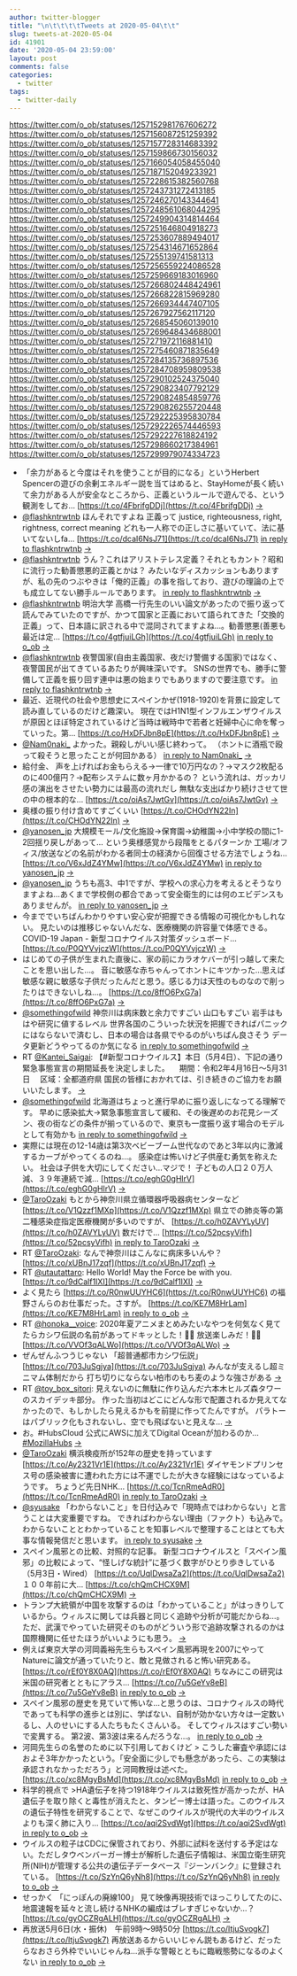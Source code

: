 ```yaml
---
author: twitter-blogger
title: "\n\t\t\t\tTweets at 2020-05-04\t\t"
slug: tweets-at-2020-05-04
id: 41901
date: '2020-05-04 23:59:00'
layout: post
comments: false
categories:
  - twitter
tags:
  - twitter-daily
---
```


https://twitter.com/o_ob/statuses/1257152981767606272 https://twitter.com/o_ob/statuses/1257156087251259392 https://twitter.com/o_ob/statuses/1257157728314683392 https://twitter.com/o_ob/statuses/1257159866730156032 https://twitter.com/o_ob/statuses/1257166054058455040 https://twitter.com/o_ob/statuses/1257187152049233921 https://twitter.com/o_ob/statuses/1257228615382560768 https://twitter.com/o_ob/statuses/1257243731272413185 https://twitter.com/o_ob/statuses/1257246270143344641 https://twitter.com/o_ob/statuses/1257248561068044295 https://twitter.com/o_ob/statuses/1257249904314814464 https://twitter.com/o_ob/statuses/1257251646804918273 https://twitter.com/o_ob/statuses/1257253607889494017 https://twitter.com/o_ob/statuses/1257254314671652864 https://twitter.com/o_ob/statuses/1257255139741581313 https://twitter.com/o_ob/statuses/1257256559224086528 https://twitter.com/o_ob/statuses/1257259669183016960 https://twitter.com/o_ob/statuses/1257266802448424961 https://twitter.com/o_ob/statuses/1257266822815969280 https://twitter.com/o_ob/statuses/1257266934447407105 https://twitter.com/o_ob/statuses/1257267927562117120 https://twitter.com/o_ob/statuses/1257268545060139010 https://twitter.com/o_ob/statuses/1257269648434688001 https://twitter.com/o_ob/statuses/1257271972116881410 https://twitter.com/o_ob/statuses/1257275460871835649 https://twitter.com/o_ob/statuses/1257284135736897536 https://twitter.com/o_ob/statuses/1257284708959809538 https://twitter.com/o_ob/statuses/1257290102524375040 https://twitter.com/o_ob/statuses/1257290823407792129 https://twitter.com/o_ob/statuses/1257290824854859776 https://twitter.com/o_ob/statuses/1257290826255720448 https://twitter.com/o_ob/statuses/1257292225395830784 https://twitter.com/o_ob/statuses/1257292226574446593 https://twitter.com/o_ob/statuses/1257292227618824192 https://twitter.com/o_ob/statuses/1257298660217384961 https://twitter.com/o_ob/statuses/1257299979074334723  

*   「余力があると今度はそれを使うことが目的になる」というHerbert Spencerの遊びの余剰エネルギー説を当てはめると、StayHomeが長く続いて余力がある人が安全なところから、正義というルールで遊んでる、という観測をしてお… [https://t.co/4FbrifgDDj](https://t.co/4FbrifgDDj) [->](https://twitter.com/o_ob/statuses/1257152981767606272)
*   [@flashkntrwtnb](https://twitter.com/flashkntrwtnb) ほんそれですよね 正義って justice, righteousness, right, rightness, correct meaning どれも一人称での正しさに基いていて、法に基いてないしfa… [https://t.co/dcaI6NsJ71](https://t.co/dcaI6NsJ71) [in reply to flashkntrwtnb](https://twitter.com/flashkntrwtnb/statuses/1257155171706040322) [->](https://twitter.com/o_ob/statuses/1257156087251259392)
*   [@flashkntrwtnb](https://twitter.com/flashkntrwtnb) うん？これはアリストテレス定義？それともカント？昭和に流行った勧善懲悪的正義とかは？ みたいなディスカッションもありますが、私の先のつぶやきは「俺的正義」の事を指しており、遊びの理論の上でも成立してない勝手ルールであります。 [in reply to flashkntrwtnb](https://twitter.com/flashkntrwtnb/statuses/1257156545944535042) [->](https://twitter.com/o_ob/statuses/1257157728314683392)
*   [@flashkntrwtnb](https://twitter.com/flashkntrwtnb) 明治大学 高橋一行先生のいい論文があったので振り返って読んでみていたのですが、かつて国家と正義において語られてきた「交換的正義」って、日本語に訳される中で混同されてますよね…。勧善懲悪(善悪も最近は定… [https://t.co/4gtfjuiLGh](https://t.co/4gtfjuiLGh) [in reply to o_ob](https://twitter.com/o_ob/statuses/1257157728314683392) [->](https://twitter.com/o_ob/statuses/1257159866730156032)
*   [@flashkntrwtnb](https://twitter.com/flashkntrwtnb) 夜警国家(自由主義国家、夜だけ警備する国家)ではなく、夜警国民が出てきているあたりが興味深いです。 SNSの世界でも、勝手に警備して正義を振り回す連中は悪の始まりでもありますので要注意です。 [in reply to flashkntrwtnb](https://twitter.com/flashkntrwtnb/statuses/1257161614710632449) [->](https://twitter.com/o_ob/statuses/1257166054058455040)
*   最近、近現代の社会や思想史にスペインかぜ(1918-1920)を背景に設定して読み直しているのだけど趣深い。 現在ではH1N1型インフルエンザウイルスが原因とほぼ特定されているけど当時は戦時中で若者と妊婦中心に命を奪っていった。第… [https://t.co/HxDFJbn8pE](https://t.co/HxDFJbn8pE) [->](https://twitter.com/o_ob/statuses/1257187152049233921)
*   [@Nam0naki_](https://twitter.com/Nam0naki_) よかった。親殺しがいい感じ終わって。 （ホントに酒瓶で殴って殺そうと思ったことが何回かある） [in reply to Nam0naki_](https://twitter.com/Nam0naki_/statuses/1257203441971036160) [->](https://twitter.com/o_ob/statuses/1257228615382560768)
*   給付金、 声を上げればお金もらえる→一律で10万円なの？→マスク2枚配るのに400億円？→配布システムに数ヶ月かかるの？ という流れは、ガッカリ感の演出をさせたい勢力には最高の流れだし 無駄な支出ばかり続けさせて世の中の根本的な… [https://t.co/oiAs7JwtGv](https://t.co/oiAs7JwtGv) [->](https://twitter.com/o_ob/statuses/1257243731272413185)
*   奥様の振り付け含めてすごくいい [https://t.co/CHOdYN22In](https://t.co/CHOdYN22In) [->](https://twitter.com/o_ob/statuses/1257246270143344641)
*   [@yanosen_jp](https://twitter.com/yanosen_jp) 大規模モール/文化施設→保育園→幼稚園→小中学校の間に1-2回揺り戻しがあって… という奥様感覚から段階をとるパターンか 工場/オフィス/放送などの名前がわかる者同士の経済から回復させる方法でしょうね… [https://t.co/V6xJdZ4YMw](https://t.co/V6xJdZ4YMw) [in reply to yanosen_jp](https://twitter.com/yanosen_jp/statuses/1257247134467846150) [->](https://twitter.com/o_ob/statuses/1257248561068044295)
*   [@yanosen_jp](https://twitter.com/yanosen_jp) うちも高3、中1ですが、学校への求心力を考えるとそうなりますよね…あくまで学校側の都合であって安全衛生的には何のエビデンスもありませんが。 [in reply to yanosen_jp](https://twitter.com/yanosen_jp/statuses/1257249204822368260) [->](https://twitter.com/o_ob/statuses/1257249904314814464)
*   今まででいちばんわかりやすい安心安が把握できる情報の可視化かもしれない。 見たいのは推移じゃないんだな、医療機関の許容量で体感できる。 COVID-19 Japan - 新型コロナウイルス対策ダッシュボード… [https://t.co/P0QYVvjczW](https://t.co/P0QYVvjczW) [->](https://twitter.com/o_ob/statuses/1257251646804918273)
*   はじめての子供が生まれた直後に、家の前にカラオケバーが引っ越して来たことを思い出した…。 音に敏感な赤ちゃんってホントにキツかった…思えば敏感な親に敏感な子供だったんだと思う。感じる力は天性のものなので削ったりはできないしね…。 [https://t.co/8ffO6PxG7a](https://t.co/8ffO6PxG7a) [->](https://twitter.com/o_ob/statuses/1257253607889494017)
*   [@somethingofwild](https://twitter.com/somethingofwild) 神奈川は病床数と余力ですごい 山口もすごい 岩手はもはや研究に値するレベル 世界各国のこういった状況を把握できればパニックにはならないで済むし、日本の場合は各県でやるのがいちばん良さそう データ更新どうやってるのか気になる [in reply to somethingofwild](https://twitter.com/somethingofwild/statuses/1257253112424718336) [->](https://twitter.com/o_ob/statuses/1257254314671652864)
*   RT [@Kantei_Saigai](https://twitter.com/Kantei_Saigai): 【#新型コロナウイルス】本日（5月4日）、下記の通り緊急事態宣言の期間延長を決定しました。 　期間：令和2年4月16日～5月31日 　区域：全都道府県 国民の皆様におかれては、引き続きのご協力をお願いいたします。 [->](https://twitter.com/o_ob/statuses/1257255139741581313)
*   [@somethingofwild](https://twitter.com/somethingofwild) 北海道はちょっと進行早めに振り返しになってる理解です。 早めに感染拡大→緊急事態宣言して緩和、その後遅めのお花見シーズン、夜の街などの条件が揃っているので、東京も一度振り返す場合のモデルとして有効かも [in reply to somethingofwild](https://twitter.com/somethingofwild/statuses/1257255374920417281) [->](https://twitter.com/o_ob/statuses/1257256559224086528)
*   実際には現在の12-14歳は第3次ベビーブーム世代なのであと3年以内に激減するカーブがやってくるのね…。 感染症は怖いけど子供産む勇気を称えたい。 社会は子供を大切にしてください…マジで！ 子どもの人口２０万人減、３９年連続で減… [https://t.co/eghG0gHlrV](https://t.co/eghG0gHlrV) [->](https://twitter.com/o_ob/statuses/1257259669183016960)
*   [@TaroOzaki](https://twitter.com/TaroOzaki) もとから神奈川県立循環器呼吸器病センターなど [https://t.co/V1Qzzf1MXp](https://t.co/V1Qzzf1MXp) 県立での肺炎等の第二種感染症指定医療機関が多いのですが、 [https://t.co/h0ZAVYLyUV](https://t.co/h0ZAVYLyUV) 数だけで… [https://t.co/52pcsyVifh](https://t.co/52pcsyVifh) [in reply to TaroOzaki](https://twitter.com/TaroOzaki/statuses/1257260802878271494) [->](https://twitter.com/o_ob/statuses/1257266802448424961)
*   RT [@TaroOzaki](https://twitter.com/TaroOzaki): なんで神奈川はこんなに病床多いんや？ [https://t.co/xUBnJ17zqf](https://t.co/xUBnJ17zqf) [->](https://twitter.com/o_ob/statuses/1257266822815969280)
*   RT [@utautattaro](https://twitter.com/utautattaro): Hello World! May the Force be with you. [https://t.co/9dCalf1IXI](https://t.co/9dCalf1IXI) [->](https://twitter.com/o_ob/statuses/1257266934447407105)
*   よく見たら [https://t.co/R0nwUUYHC6](https://t.co/R0nwUUYHC6) の福野さんらのお仕事だった。さすが。 [https://t.co/KE7M8HrLam](https://t.co/KE7M8HrLam) [in reply to o_ob](https://twitter.com/o_ob/statuses/1257251646804918273) [->](https://twitter.com/o_ob/statuses/1257267927562117120)
*   RT [@honoka__voice](https://twitter.com/honoka__voice): 2020年夏アニメまとめみたいなやつを何気なく見てたらカシワ伝説の名前があってドキッとした！🙈✨ 放送楽しみだ！🙂🙂 [https://t.co/VVOf3qALWo](https://t.co/VVOf3qALWo) [->](https://twitter.com/o_ob/statuses/1257268545060139010)
*   ぜんぜんふつうじゃない 「超普通都市カシワ伝説」 [https://t.co/703JuSgjya](https://t.co/703JuSgjya) みんなが支えるし超ミニマム体制だから 打ち切りにならない柏市のもち麦のような強さがある [->](https://twitter.com/o_ob/statuses/1257269648434688001)
*   RT [@toy_box_sitori](https://twitter.com/toy_box_sitori): 見えないのに無駄に作り込んだ六本木ヒルズ森タワーのスカイデッキ部分。 作った当初はどこにどんな形で配置されるか見えてなかったので、もしかしたら見えるかもを前提に作ってたんですが。 パラトーはパブリック化もされないし、空でも飛ばないと見えな… [->](https://twitter.com/o_ob/statuses/1257271972116881410)
*   お。#HubsCloud 公式にAWSに加えてDigital Oceanが加わるのか… [#MozillaHubs](https://twitter.com/search?q=%23MozillaHubs&src=hash) [->](https://twitter.com/o_ob/statuses/1257275460871835649)
*   [@TaroOzaki](https://twitter.com/TaroOzaki) 横浜検疫所が152年の歴史を持っています [https://t.co/Ay2321Vr1E](https://t.co/Ay2321Vr1E) ダイヤモンドプリンセス号の感染被害に遭われた方には不運でしたが大きな経験にはなっているようです。 ちょうど先日NHK… [https://t.co/TcnRmeAdR0](https://t.co/TcnRmeAdR0) [in reply to TaroOzaki](https://twitter.com/TaroOzaki/statuses/1257279859341946880) [->](https://twitter.com/o_ob/statuses/1257284135736897536)
*   [@syusake](https://twitter.com/syusake) 「わからないこと」を日付込みで「現時点ではわからない」と言うことは大変重要ですね。 できればわからない理由（ファクト）も込みで。 わからないこととわかっていることを知事レベルで整理することはとても大事な情報発信だと思います。 [in reply to syusake](https://twitter.com/syusake/statuses/1257284156301537281) [->](https://twitter.com/o_ob/statuses/1257284708959809538)
*   スペイン風邪との比較、対照的な記事。 新型コロナウイルスと「スペイン風邪」の比較によって、“怪しげな統計”に基づく数字がひとり歩きしている （5月3日・Wired） [https://t.co/UqlDwsaZa2](https://t.co/UqlDwsaZa2) １００年前に大… [https://t.co/chQmCHCX9M](https://t.co/chQmCHCX9M) [->](https://twitter.com/o_ob/statuses/1257290102524375040)
*   トランプ大統領が中国を攻撃するのは「わかっていること」がはっきりしているから。ウィルスに関しては兵器と同じく追跡や分析が可能だからね…。 ただ、武漢でやっていた研究そのものがどういう形で追跡攻撃されるのかは国際機関に任せたほうがいいようにも思う。 [->](https://twitter.com/o_ob/statuses/1257290823407792129)
*   例えば東京大学の河岡義裕先生らもスペイン風邪再現を2007にやってNatureに論文が通っていたりと、敵と見做されると怖い研究ある。 [https://t.co/rEf0Y8X0AQ](https://t.co/rEf0Y8X0AQ) ちなみにこの研究は米国の研究者とともにアラス… [https://t.co/7u5GeYv8eB](https://t.co/7u5GeYv8eB) [in reply to o_ob](https://twitter.com/o_ob/statuses/1257290823407792129) [->](https://twitter.com/o_ob/statuses/1257290824854859776)
*   スペイン風邪の歴史を見ていて怖いな…と思うのは、コロナウィルスの時代であっても科学の進歩とは別に、学ばない、自制が効かない方々は一定数いるし、人のせいにする人たちもたくさんいる。 そしてウィルスはすごい勢いで変異する。 第2波、第3波は来るんだろうな…。 [in reply to o_ob](https://twitter.com/o_ob/statuses/1257290824854859776) [->](https://twitter.com/o_ob/statuses/1257290826255720448)
*   河岡先生らの名誉のために以下引用しておくけど > こうした審査や承認にはおよそ3年かかったという。「安全面に少しでも懸念があったら、この実験は承認されなかっただろう」と河岡教授は述べた。 [https://t.co/xc8MgyBsMd](https://t.co/xc8MgyBsMd) [in reply to o_ob](https://twitter.com/o_ob/statuses/1257290824854859776) [->](https://twitter.com/o_ob/statuses/1257292225395830784)
*   科学的視点で >HA遺伝子を持つ1918年ウイルスは致死性が高かったが、HA遺伝子を取り除くと毒性が消えたと、タンピー博士は語った。このウイルスの遺伝子特性を研究することで、なぜこのウイルスが現代の大半のウイルスよりも深く肺に入り… [https://t.co/aqi2SvdWgt](https://t.co/aqi2SvdWgt) [in reply to o_ob](https://twitter.com/o_ob/statuses/1257292225395830784) [->](https://twitter.com/o_ob/statuses/1257292226574446593)
*   ウイルスの粒子はCDCに保管されており、外部に試料を送付する予定はない。ただしタウベンバーガー博士が解析した遺伝子情報は、米国立衛生研究所(NIH)が管理する公共の遺伝子データベース『ジーンバンク』に登録されている。 [https://t.co/SzYnQ6yNh8](https://t.co/SzYnQ6yNh8) [in reply to o_ob](https://twitter.com/o_ob/statuses/1257292226574446593) [->](https://twitter.com/o_ob/statuses/1257292227618824192)
*   せっかく 「にっぽんの廃線100」 見て映像再現技術でほっこりしてたのに、地震速報を延々と流し続けるNHKの編成はブレすぎじゃないか…？ [https://t.co/gyOCZRgALH](https://t.co/gyOCZRgALH) [->](https://twitter.com/o_ob/statuses/1257298660217384961)
*   再放送5月6日(水・振休)　午前9時～9時50分 [https://t.co/ltjuSvogk7](https://t.co/ltjuSvogk7) 再放送あるからいいじゃん説もあるけど、だったらなおさら外枠でいいじゃんね…派手な警報とともに臨戦態勢になるのよくない [in reply to o_ob](https://twitter.com/o_ob/statuses/1257298660217384961) [->](https://twitter.com/o_ob/statuses/1257299979074334723)
